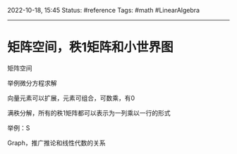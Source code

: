 2022-10-18, 15:45
Status: #reference
Tags: #math #LinearAlgebra

---

# 矩阵空间，秩1矩阵和小世界图

矩阵空间

举例微分方程求解

向量元素可以扩展，元素可组合，可数乘，有0

满秩分解，所有的秩1矩阵都可以表示为一列乘以一行的形式

举例：S

Graph，推广推论和线性代数的关系